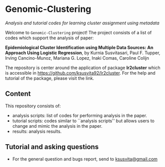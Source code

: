 # Genomic-Clustering
*Analysis and tutorial codes for learning cluster assignment using metadata*


Welcome to `Genomic-Clustering` project! The project consists of a list of codes which support the analysis of paper:

**Epidemiological Cluster Identification using Multiple Data Sources: An Approach Using Logistic Regression**, by
Kurnia Susvitasari, Paul F. Tupper, Irving Cancino-Munoz, Mariana G. Lopez, Inaki Comas, Caroline Colijn


The repository is center around the application of package **lr2cluster** which is accessible in https://github.com/ksusvita92/lr2cluster. For the help and tutorial of the package, please visit the link.



## Content
This repository consists of:

+ analysis scripts: list of codes for performing analysis in the paper.
+ tutorial scripts: codes similar to ``analysis scripts'' but allows users to change and mimic the analysis in the paper.
+ results: analysis results.


## Tutorial and asking questions
- For the general question and bugs report, send to <ksusvita@gmail.com>

